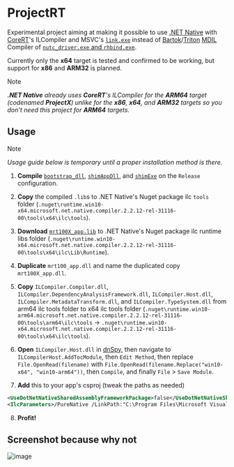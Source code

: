 # ProjectRT
Experimental project aiming at making it possible to use [.NET Native](https://learn.microsoft.com/en-us/windows/uwp/dotnet-native/) with [CoreRT](https://github.com/dotnet/corert)'s ILCompiler and MSVC's [`link.exe`](https://learn.microsoft.com/en-us/cpp/build/reference/linking?view=msvc-170) instead of [Bartok](https://en.turkcewiki.org/wiki/Bartok_(compiler))/[Triton](https://web.archive.org/web/20201130194915/https://channel9.msdn.com/Shows/Going+Deep/Mani-Ramaswamy-and-Peter-Sollich-Inside-Compiler-in-the-Cloud-and-MDIL) [MDIL](https://www.freepatentsonline.com/y2011/0258615.html) Compiler of [`nutc_driver.exe` and `rhbind.exe`](https://web.archive.org/web/2020/https://channel9.msdn.com/Shows/Going+Deep/Inside-NET-Native).

Currently only the __x64__ target is tested and confirmed to be working, but support for __x86__ and __ARM32__ is planned.
> [!NOTE] 
> *__.NET Native__ already uses __CoreRT__'s ILCompiler for the __ARM64__ target (codenamed **ProjectX**) unlike for the __x86__, __x64__, and __ARM32__ targets so you don't need this project for __ARM64__ targets.*

## Usage
> [!NOTE]  
> *Usage guide below is temporary until a proper installation method is there.*

1. **Compile** [`bootstrap_dll`](https://github.com/ahmed605/ProjectRT/tree/master/bootstrap_dll), [`shimAppDll`](https://github.com/ahmed605/ProjectRT/tree/master/shimAppDll), and [`shimExe`](https://github.com/ahmed605/ProjectRT/tree/master/shimExe) on the `Release` configuration.

2. **Copy** the compiled `.lib`s to .NET Native's Nuget package ilc `tools` folder (`.nuget\runtime.win10-x64.microsoft.net.native.compiler.2.2.12-rel-31116-00\tools\x64\ilc\tools`).

3. **Download** [`mrt100X_app.lib`](https://github.com/ahmed605/ProjectRT/raw/master/Libs/x64/mrt100X_app.lib) to .NET Native's Nuget package ilc runtime libs folder (`.nuget\runtime.win10-x64.microsoft.net.native.compiler.2.2.12-rel-31116-00\tools\x64\ilc\Lib\Runtime`).

4. **Duplicate** `mrt100_app.dll` and name the duplicated copy `mrt100X_app.dll`.

5. **Copy** `ILCompiler.Compiler.dll`, `ILCompiler.DependencyAnalysisFramework.dll`, `ILCompiler.Host.dll`, `ILCompiler.MetadataTransform.dll`, and `ILCompiler.TypeSystem.dll` from arm64 ilc tools folder to x64 ilc tools folder (`.nuget\runtime.win10-arm64.microsoft.net.native.compiler.2.2.12-rel-31116-00\tools\arm64\ilc\tools` -> `.nuget\runtime.win10-x64.microsoft.net.native.compiler.2.2.12-rel-31116-00\tools\x64\ilc\tools`).

6. **Open** `ILCompiler.Host.dll` in [dnSpy](https://github.com/dnSpyEx/dnSpy), then navigate to `ILCompilerHost.AddTocModule`, then `Edit Method`, then replace `File.OpenRead(filename)` with `File.OpenRead(filename.Replace("win10-x64", "win10-arm64"))`, then `Compile`, and finally `File` > `Save Module`.

7. **Add** this to your app's csproj (tweak the paths as needed)
```xml
<UseDotNetNativeSharedAssemblyFrameworkPackage>false</UseDotNetNativeSharedAssemblyFrameworkPackage>
<IlcParameters>/PureNative /LinkPath:"C:\Program Files\Microsoft Visual Studio\2022\Enterprise\VC\Tools\MSVC\14.38.33130\bin\Hostx64\x64" /NativeLibPath:"C:\Program Files (x86)\Windows Kits\10\Lib\10.0.22621.0\um\x64"</IlcParameters>
```

8. **Profit!**

## Screenshot because why not
![image](https://github.com/ahmed605/ProjectRT/assets/34550324/4b764ead-490c-477a-920b-282be408713c)
